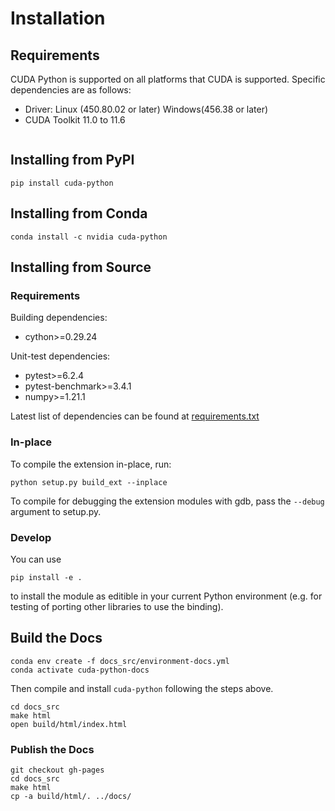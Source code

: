 # Installation

## Requirements

CUDA Python is supported on all platforms that CUDA is supported. Specific
dependencies are as follows:

* Driver: Linux (450.80.02 or later) Windows(456.38 or later)
* CUDA Toolkit 11.0 to 11.6

```{note} Only the NVRTC redistributable component is required from the CUDA Toolkit. [CUDA Toolkit Documentation](https://docs.nvidia.com/cuda/index.html) Installation Guides can be used for guidance. Note that the NVRTC component in the Toolkit can be obtained via PiPy, Conda or Local Installer.
```

## Installing from PyPI

```{code-block} shell
pip install cuda-python
```

## Installing from Conda

```{code-block} shell
conda install -c nvidia cuda-python
```

## Installing from Source

### Requirements

Building dependencies:
* cython>=0.29.24

Unit-test dependencies:
* pytest>=6.2.4
* pytest-benchmark>=3.4.1
* numpy>=1.21.1

Latest list of dependencies can be found at [requirements.txt](https://github.com/NVIDIA/cuda-python/blob/main/requirements.txt)

### In-place

To compile the extension in-place, run:

```{code-block} shell
python setup.py build_ext --inplace
```

To compile for debugging the extension modules with gdb, pass the `--debug`
argument to setup.py.

### Develop

You can use

```{code-block} shell
pip install -e .
```

to install the module  as editible in your current Python environment (e.g. for
testing of porting other libraries to use the binding).

## Build the Docs

```{code-block} shell
conda env create -f docs_src/environment-docs.yml
conda activate cuda-python-docs
```
Then compile and install `cuda-python` following the steps above.

```{code-block} shell
cd docs_src
make html
open build/html/index.html
```

### Publish the Docs

```{code-block} shell
git checkout gh-pages
cd docs_src
make html
cp -a build/html/. ../docs/
```
